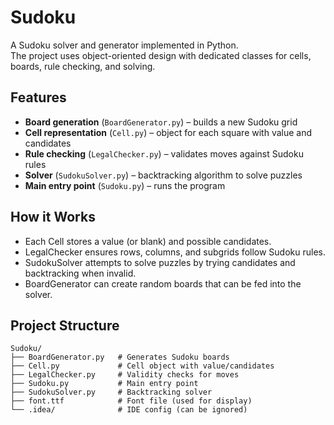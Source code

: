 # Sudoku

A Sudoku solver and generator implemented in Python.  
The project uses object-oriented design with dedicated classes for cells, boards, rule checking, and solving.

## Features

- **Board generation** (`BoardGenerator.py`) – builds a new Sudoku grid  
- **Cell representation** (`Cell.py`) – object for each square with value and candidates  
- **Rule checking** (`LegalChecker.py`) – validates moves against Sudoku rules  
- **Solver** (`SudokuSolver.py`) – backtracking algorithm to solve puzzles  
- **Main entry point** (`Sudoku.py`) – runs the program

## How it Works
- Each Cell stores a value (or blank) and possible candidates.
- LegalChecker ensures rows, columns, and subgrids follow Sudoku rules.
- SudokuSolver attempts to solve puzzles by trying candidates and backtracking when invalid.
- BoardGenerator can create random boards that can be fed into the solver.

## Project Structure
```
Sudoku/
├── BoardGenerator.py   # Generates Sudoku boards
├── Cell.py             # Cell object with value/candidates
├── LegalChecker.py     # Validity checks for moves
├── Sudoku.py           # Main entry point
├── SudokuSolver.py     # Backtracking solver
├── font.ttf            # Font file (used for display)
└── .idea/              # IDE config (can be ignored)
```
